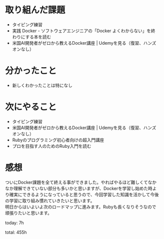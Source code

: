#  取り組んだ課題
- タイピング練習
- 実践 Docker - ソフトウェアエンジニアの「Docker よくわからない」を終わりにする本を読む
- 米国AI開発者がゼロから教えるDocker講座 | Udemyを見る（復習、ハンズオンなし）


# 分かったこと
- 新しくわかったことは特になし
  
# 次にやること
- タイピング練習
- 米国AI開発者がゼロから教えるDocker講座 | Udemyを見る（復習、ハンズオンなし）
- Rubyのプログラミング初心者向けの超入門講座
- プロを目指す人のためのRuby入門を読む

# 感想
ついにDocker課題を全て終える事ができました。やればやるほど難しくてなかなか理解できていない部分も多いかと思いますが、Dockerを学習し始めた時より確実にできるようになっていると思うので、今回学習した知識を活かして今後の学習に取り組み慣れていきたいと思います。  
明日からはいよいよ次のロードマップに進みます。Rubyも長くなりそうなので頑張りたいと思います。  

today: 7h

total: 455h
